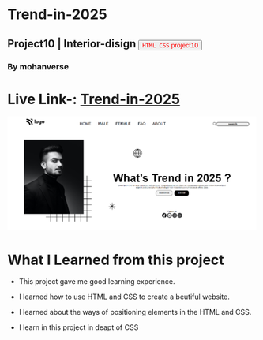 # Trend-in-2025
## Project10 | Interior-disign <a><button name="button" style = "color: red" onclick="https:">`HTML CSS` project10</button></a>
### By mohanverse

# Live Link-: [Trend-in-2025](Trend-in-2025)

![project10](./images/Screenshot%20(37).png)

# What I Learned from this project

* This project gave me good learning experience.

* I learned how to use HTML and CSS to create a beutiful website.

* I learned about the ways of positioning elements in the HTML and CSS.
* I learn in this project in deapt of CSS


